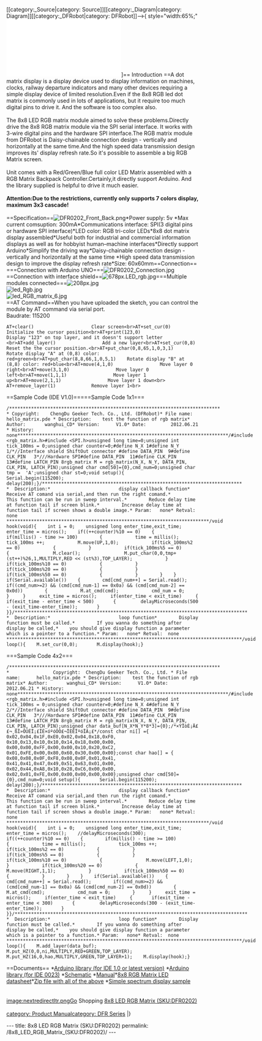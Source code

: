 <p>[[category:_Source|category: Source]][[category:_Diagram|category: Diagram]][[category:_DFRobot|category: DFRobot]]--&gt;{ style=&quot;width:65%;&quot; <embed src="DFR0202.jpg300pxthumblink=https:_www.dfrobot.com_product-780.html[https:_www.dfrobot.com_product-780.html_8x8_LED_RGB_Matrix_(SKU:DFR0202)" title="fig:File:DFR0202.jpg300pxthumblink=https://www.dfrobot.com/product-780.html[https://www.dfrobot.com/product-780.html 8x8 LED RGB Matrix (SKU:DFR0202)" />]== Introduction ==A dot matrix display is a display device used to display information on machines, clocks, railway departure indicators and many other devices requiring a simple display device of limited resolution.Even if the 8x8 RGB led dot matrix is commonly used in lots of applications, but it require too much digital pins to drive it. And the software is too complex also.<br /><br />The 8x8 LED RGB matrix module aimed to solve these problems.Directly drive the 8x8 RGB matrix module via the SPI serial interface. It works with 3-wire digital pins and the hardware SPI interface.The RGB matrix module from DFRobot is Daisy-chainable connection design - vertically and horizontally at the same time.And the high speed data transmission design improves its' display refresh rate.So it's possible to assemble a big RGB Matrix screen.<br /><br />Unit comes with a Red/Green/Blue full color LED Matrix assembled with a RGB Matrix Backpack Controller.Certainly,it directly support Arduino. And the library supplied is helpful to drive it much easier.<br /><br /><strong>Attention:Due to the restrictions, currently only supports 7 colors display, maximum 3x3 cascade!</strong><br /><br />==Specification==<img src="DFR0202_Front_Back.png" title="fig:DFR0202_Front_Back.png" alt="DFR0202_Front_Back.png" />*Power supply: 5v *Max current comsuption: 300mA*Communications interface: SPI(3 digital pins or hardware SPI interface)*LED color: RGB tri-color LEDs*8x8 dot matrix display assembled*Useful both for industrial and commercial information displays as well as for hobbyist human–machine interfaces*Directly support Arduino*Simplify the driving way*Daisy-chainable connection design - vertically and horizontally at the same time *High speed data transmission design to improve the display refresh rate*Size: 60x60mm==Connection== ===Connection with Arduino UNO===<img src="DFR0202_Connection.jpg" title="fig:DFR0202_Connection.jpg" alt="DFR0202_Connection.jpg" />==Connection with interface shield==<img src="678px.LED_rgb.jpg" title="fig:678px.LED_rgb.jpg" alt="678px.LED_rgb.jpg" />===Multiple modules connected===<img src="208px.jpg" title="fig:208px.jpg" alt="208px.jpg" /><br /><img src="led_Rgb.jpg" title="fig:led_Rgb.jpg" alt="led_Rgb.jpg" /><br /><img src="led_RGB_matrix_6.jpg" title="fig:led_RGB_matrix_6.jpg" alt="led_RGB_matrix_6.jpg" /><br />==AT Command==When you have uploaded the sketch, you can control the module by AT command via serial port.<br />Baudrate: 115200</p>
<pre><code>AT+clear()                     Clear screen&lt;br&gt;AT+set_cur(0)                  Initialize the cursor position&lt;br&gt;AT+print(123,0)                Display &quot;123&quot; on top layer, and it doesn&#39;t support letter &lt;br&gt;AT+add_layer()                 Add a new layer&lt;br&gt;AT+set_cur(0,8)                Reset the the cursor position.&lt;br&gt;AT+put_char(0,8,65,1,0,3,1)    Rotate display &quot;A&quot; at (0,8) color: red+green&lt;br&gt;AT+put_char(8,8,66,1,0,5,1)    Rotate display &quot;B&quot; at (8,8) color: red+blue&lt;br&gt;AT+move(4,1,0)                 Move layer 0 right&lt;br&gt;AT+move(3,1,0)                 Move layer 0 left&lt;br&gt;AT+move(1,1,1)                 Move layer 1 up&lt;br&gt;AT+move(2,1,1)                 Move layer 1 down&lt;br&gt; AT+remove_layer(1)             Remove layer 1&lt;br&gt;</code></pre>
<p>==Sample Code (IDE V1.0)=====Sample Code 1x1===</p>
<pre class="sourceCode cpp"><code class="sourceCode cpp"><span class="co">/***************************************************************************** * Copyright:    ChengDu Geeker Tech. Co., Ltd. (DFRobot)* File name:      hello_matrix.pde * Description:    test the function of rgb matrix* Author:       wanghui_CD* Version:      V1.0* Date:         2012.06.21 * History:      none*****************************************************************************/</span>#include &lt;rgb_matrix.h&gt;#include &lt;SPI.h&gt;<span class="dt">unsigned</span> <span class="dt">long</span> time=<span class="dv">0</span>;<span class="dt">unsigned</span> <span class="dt">int</span> tick_100ms = <span class="dv">0</span>;<span class="dt">unsigned</span> <span class="dt">char</span> counter=<span class="dv">0</span>;#define N_X <span class="dv">1</span>#define N_Y <span class="dv">1</span><span class="co">/*//Interface shield ShiftOut connector #define DATA_PIN  9#define CLK_PIN   3*///Hardware SPI#define DATA_PIN  11#define CLK_PIN   13#define LATCH_PIN 8rgb_matrix M = rgb_matrix(N_X, N_Y, DATA_PIN, CLK_PIN, LATCH_PIN);unsigned char cmd[50]={0},cmd_num=0;unsigned char tmp =  &#39;A&#39;;unsigned char st=0;void setup(){       Serial.begin(115200);       delay(200);}/*************************************************************************                    *  Description:*                         display callback function*        Receive AT comand via serial,and then run the right comand.*        This function can be run in sweep interval.*        Reduce delay time at function tail if screen blink.*        Increase delay time at function tail if screen shows a double image.* Param:   none* Retval:  none **************************************************************************/void hook(void){    int i = 0;    unsigned long enter_time,exit_time;    enter_time = micros();    if((++counter)%10 == 0)    {        if(millis() - time &gt;= 100)        {            time = millis();            tick_100ms ++;            M.move(UP,1,0);            if(tick_100ms%2 == 0)            {            }            if(tick_100ms%5 == 0)            {                M.clear();                M.put_char(0,0,tmp+(st++)%26,1,MULTIPLY,RED &lt;&lt; (st%3),TOP_LAYER);            }            if(tick_100ms%10 == 0)            {            }            if(tick_100ms%20 == 0)            {            }            if(tick_100ms%50 == 0)            {            }        }    }    if(Serial.available())    {        cmd[cmd_num++] = Serial.read();        if((cmd_num&gt;=2) &amp;&amp; (cmd[cmd_num-1] == 0x0a) &amp;&amp; (cmd[cmd_num-2] == 0x0d))        {            M.at_cmd(cmd);            cmd_num = 0;        }     }     exit_time = micros();     if(enter_time &lt; exit_time)     {       if(exit_time - enter_time &lt; 500)       {         delayMicroseconds(500 - (exit_time-enter_time));       }     }}/*************************************************************************************                    *  Description:*                         loop function*        Display function must be called.*        If you wanna do something after display be called,*    you should give display function a parameter which is a pointer to a function.* Param:   none* Retval:  none **************************************************************************************/void loop(){    M.set_cur(0,0);       M.display(hook);}</span></code></pre>
<p>===Sample Code 4x2===</p>
<pre class="sourceCode cpp"><code class="sourceCode cpp"><span class="co">/***************************************************************************** *                Copyright:  ChengDu Geeker Tech. Co., Ltd. * File name:      hello_matrix.pde * Description:    test the function of rgb matrix* Author:       wanghui_CD* Version:      V1.0* Date:         2012.06.21 * History:      none*****************************************************************************/</span>#include &lt;rgb_matrix.h&gt;#include &lt;SPI.h&gt;<span class="dt">unsigned</span> <span class="dt">long</span> time=<span class="dv">0</span>;<span class="dt">unsigned</span> <span class="dt">int</span> tick_100ms = <span class="dv">0</span>;<span class="dt">unsigned</span> <span class="dt">char</span> counter=<span class="dv">0</span>;#define N_X <span class="dv">4</span>#define N_Y <span class="dv">2</span><span class="co">/*//Interface shield ShiftOut connector #define DATA_PIN  9#define CLK_PIN   3*///Hardware SPI#define DATA_PIN  11#define CLK_PIN   13#define LATCH_PIN 8rgb_matrix M = rgb_matrix(N_X, N_Y, DATA_PIN, CLK_PIN, LATCH_PIN);unsigned char data_buf[N_X*N_Y*8*3]={0};/*×ÝÏòÈ¡Ä££¬¸ßÎ»ÔÚÉÏ¡£ÏÈ×óºóÓÒ£¬ÏÈÉÏºóÏÂ¡£*/const char ni[] ={      0x02,0x04,0x1F,0xE0,0x02,0x04,0x18,0xF0,      0x10,0x13,0x10,0x10,0x14,0x18,0x00,0x00,      0x00,0x00,0xFF,0x00,0x00,0x10,0x20,0xC2,      0x01,0xFE,0x00,0x80,0x60,0x30,0x00,0x00};const char hao[] = {      0x08,0x08,0x0F,0xF8,0x08,0x0F,0x01,0x41,      0x41,0x41,0x47,0x49,0x51,0x63,0x01,0x00,      0x02,0x44,0xA8,0x10,0x28,0xC6,0x00,0x00,      0x02,0x01,0xFE,0x00,0x00,0x00,0x00,0x00};unsigned char cmd[50]={0},cmd_num=0;void setup(){       Serial.begin(115200);       delay(200);}/*************************************************************************                    *  Description:*                         display callback function*        Receive AT comand via serial,and then run the right comand.*        This function can be run in sweep interval.*        Reduce delay time at function tail if screen blink.*        Increase delay time at function tail if screen shows a double image.* Param:   none* Retval:  none **************************************************************************/void hook(void){    int i = 0;    unsigned long enter_time,exit_time;    enter_time = micros();    //delayMicroseconds(300);    if((++counter)%10 == 0)    {        if(millis() - time &gt;= 100)        {            time = millis();            tick_100ms ++;            if(tick_100ms%2 == 0)            {            }            if(tick_100ms%5 == 0)            {            }            if(tick_100ms%10 == 0)            {                M.move(LEFT,1,0);            }            if(tick_100ms%20 == 0)            {                M.move(RIGHT,1,1);            }            if(tick_100ms%50 == 0)            {            }        }    }    if(Serial.available())    {        cmd[cmd_num++] = Serial.read();        if((cmd_num&gt;=2) &amp;&amp; (cmd[cmd_num-1] == 0x0a) &amp;&amp; (cmd[cmd_num-2] == 0x0d))        {            M.at_cmd(cmd);            cmd_num = 0;        }     }     exit_time = micros();     if(enter_time &lt; exit_time)     {       if(exit_time - enter_time &lt; 300)       {         delayMicroseconds(300 - (exit_time-enter_time));       }     }}/*************************************************************************************                    *  Description:*                         loop function*        Display function must be called.*        If you wanna do something after display be called,*    you should give display function a parameter which is a pointer to a function.* Param:   none* Retval:  none **************************************************************************************/void loop(){    M.add_layer(data_buf);    M.put_HZ(0,0,ni,MULTIPLY,RED+GREEN,TOP_LAYER);    M.put_HZ(16,0,hao,MULTIPLY,GREEN,TOP_LAYER+1);    M.display(hook);} </span></code></pre>
<p>==Documents== *<a href="http://www.dfrobot.com/image/data/DFR0202/rgb_matrix_1.0%20v0.1.rar">Arduino library (for IDE 1.0 or latest version)</a> *<a href="http://www.dfrobot.com/image/data/DFR0202/rgb_matrix_0023%20v0.1.rar">Arduino library (for IDE 0023)</a> *<a href="http://www.dfrobot.com/image/data/DFR0202/LED%20Matrix%20V1.2%20sch.pdf">Schematic</a> *<a href="http://www.dfrobot.com/image/data/DFR0202/8x8%20LED%20RGB%20Matrix.pdf">Manual</a>*<a href="http://www.dfrobot.com/image/data/DFR0202/8x8%20rgb%20led%20dot%20matrix.pdf">8x8 RGB Matrix LED datasheet</a>*<a href="http://www.dfrobot.com/image/data/DFR0202/DFRobot%20DFR0202.zip">Zip file with all of the above</a> *<a href="http://www.dfrobot.com/community/2012/10/interactive-sound-light/">Simple spectrum display sample</a><br /><br /><br /><a href="image:nextredirectltr.png" title="wikilink">image:nextredirectltr.pngGo</a> Shopping <a href="https://www.dfrobot.com/product-780.html">8x8 LED RGB Matrix (SKU:DFR0202)</a><br /><br /><a href="category:_Product_Manual" title="wikilink">category: Product Manual</a><a href="category:_DFR_Series" title="wikilink">category: DFR Series</a> |}</p>---
title: 8x8 LED RGB Matrix (SKU:DFR0202)
permalink: /8x8_LED_RGB_Matrix_(SKU:DFR0202)/
---


